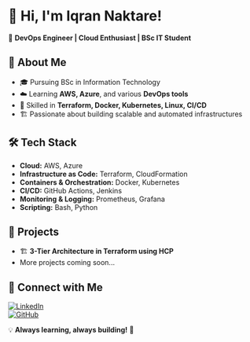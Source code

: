 # 👋 Hi, I'm Iqran Naktare!  

🚀 **DevOps Engineer | Cloud Enthusiast | BSc IT Student**  

## 🌟 About Me  
- 🎓 Pursuing BSc in Information Technology  
- ☁️ Learning **AWS, Azure**, and various **DevOps tools**  
- 🔧 Skilled in **Terraform, Docker, Kubernetes, Linux, CI/CD**  
- 🏗️ Passionate about building scalable and automated infrastructures  

## 🛠️ Tech Stack  
- **Cloud:** AWS, Azure  
- **Infrastructure as Code:** Terraform, CloudFormation  
- **Containers & Orchestration:** Docker, Kubernetes  
- **CI/CD:** GitHub Actions, Jenkins  
- **Monitoring & Logging:** Prometheus, Grafana  
- **Scripting:** Bash, Python  

## 📌 Projects  
- 🏗️ **3-Tier Architecture in Terraform using HCP**  
- More projects coming soon...  

## 🔗 Connect with Me  
[![LinkedIn](https://img.shields.io/badge/LinkedIn-0A66C2?style=for-the-badge&logo=linkedin&logoColor=white)](https://www.linkedin.com/in/iqran-naktare/)  
[![GitHub](https://img.shields.io/badge/GitHub-181717?style=for-the-badge&logo=github&logoColor=white)](https://github.com/IqranNaktare)  

💡 **Always learning, always building!** 🚀  
